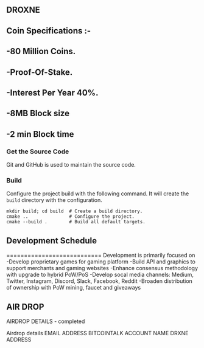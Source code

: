 ## DROXNE 


## Coin Specifications :- 
## -80 Million Coins.
## -Proof-Of-Stake.
## -Interest Per Year 40%.
## -8MB Block size
## -2 min Block time


### Get the Source Code

Git and GitHub is used to maintain the source code.

### Build

Configure the project build with the following command. It will create the 
`build` directory with the configuration.

```shell
mkdir build; cd build  # Create a build directory.
cmake ..               # Configure the project.
cmake --build .        # Build all default targets.
```

## Development Schedule
===========================
Development is primarily focused on  
-Develop proprietary games for gaming platform
-Build API and graphics to support merchants and gaming websites
-Enhance consensus methodology with upgrade to hybrid PoW/PoS 
-Develop socal media channels: Medium, Twitter, Instagram, Discord, Slack, Facebook, Reddit
-Broaden distribution of ownership with PoW mining, faucet and giveaways 

## AIR DROP

AIRDROP DETAILS - completed

Airdrop details 
EMAIL ADDRESS
BITCOINTALK ACCOUNT NAME 
DRXNE ADDRESS





